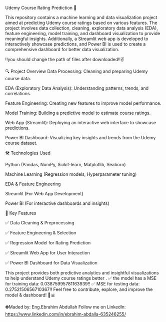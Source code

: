 Udemy Course Rating Prediction 🚀

This repository contains a machine learning and data visualization project aimed at predicting Udemy course ratings based on various features. The project involves data collection, cleaning, exploratory data analysis (EDA), feature engineering, model training, and dashboard visualization to provide meaningful insights. Additionally, a Streamlit web app is developed to interactively showcase predictions, and Power BI is used to create a comprehensive dashboard for better data visualization.

‼️you should change the path of files after downloaded‼️✌️

🔍 Project Overview
  Data Processing: Cleaning and preparing Udemy course data.

  EDA (Exploratory Data Analysis): Understanding patterns, trends, and correlations.

  Feature Engineering: Creating new features to improve model performance.
 
  Model Training: Building a predictive model to estimate course ratings.

  Web App (Streamlit): Deploying an interactive web interface to showcase predictions.

  Power BI Dashboard: Visualizing key insights and trends from the Udemy course dataset.


🛠 Technologies Used

  Python (Pandas, NumPy, Scikit-learn, Matplotlib, Seaborn)

  Machine Learning (Regression models, Hyperparameter tuning)

  EDA & Feature Engineering

  Streamlit (For Web App Development)

  Power BI (For interactive dashboards and insights)


📌 Key Features

 ✅ Data Cleaning & Preprocessing

 ✅ Feature Engineering & Selection

 ✅ Regression Model for Rating Prediction

 ✅ Streamlit Web App for User Interaction

 ✅ Power BI Dashboard for Data Visualization


This project provides both predictive analytics and insightful visualizations to help understand Udemy course ratings better .
 ✅ the model has a MSE for training data: 0.03875995781163939‼️
 ✅ MSE for testing data: 0.2752150656710367‼️
Feel free to contribute, explore, and improve the model & dashboard! 🚀📊

⛔Maded by:
  Eng.Ebrahim Abdullah
Follow me on LinkedIn: https://www.linkedin.com/in/ebrahim-abdalla-635246255/  
